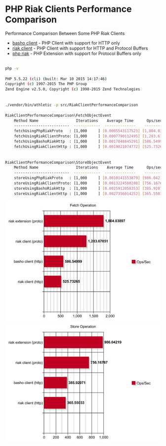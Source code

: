 # PHP Riak Clients Performance Comparison

Performance Comparison Between Some PHP Riak Clients

* [basho client](https://github.com/basho/riak-php-client) - PHP Client with support for HTTP only
* [riak client](https://github.com/php-riak/riak-client) - PHP Client with support for HTTP and Protocol Buffers
* [php riak](https://github.com/php-riak/php_riak) - PHP Extension with support for Protocol Buffers only

```bash

php -v

PHP 5.5.22 (cli) (built: Mar 10 2015 14:17:46)
Copyright (c) 1997-2015 The PHP Group
Zend Engine v2.5.0, Copyright (c) 1998-2015 Zend Technologies


./vendor/bin/athletic -p src/RiakClientPerformanceComparison

RiakClientPerformanceComparison\FetchObjectEvent
    Method Name                 Iterations    Average Time      Ops/second
    -------------------------  ------------  --------------    -------------
    fetchUsingPhpRiakProto   : [1,000     ] [0.0005543117523] [1,804.03897]
    fetchUsingRiakClientProto: [1,000     ] [0.0007790112495] [1,283.67851]
    fetchUsingBashoRiakHttp  : [1,000     ] [0.0017048845291] [586.54999]
    fetchUsingRiakClientHttp : [1,000     ] [0.0019021074772] [525.73265]


RiakClientPerformanceComparison\StoreObjectEvent
    Method Name                 Iterations    Average Time      Ops/second
    -------------------------  ------------  --------------    -------------
    storeUsingPhpRiakProto   : [1,000     ] [0.0010141553879] [986.04219]
    storeUsingRiakClientProto: [1,000     ] [0.0013224580288] [756.16767]
    storeUsingBashoRiakHttp  : [1,000     ] [0.0025912058353] [385.92071]
    storeUsingRiakClientHttp : [1,000     ] [0.0027356014252] [365.55033]

```

![Fetch Object](https://raw.githubusercontent.com/FabioBatSilva/riak-clients-performance-comparison/master/graphs/fetch.jpg)
![Store Object](https://raw.githubusercontent.com/FabioBatSilva/riak-clients-performance-comparison/master/graphs/store.jpg)
